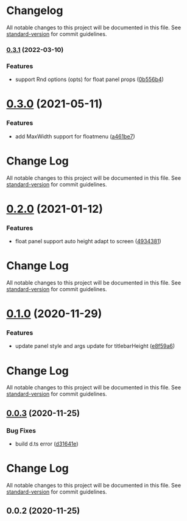 # Changelog

All notable changes to this project will be documented in this file. See [standard-version](https://github.com/conventional-changelog/standard-version) for commit guidelines.

### [0.3.1](https://github.com/21epub/float-panel/compare/v0.3.0...v0.3.1) (2022-03-10)

### Features

- support Rnd options (opts) for float panel props ([0b556b4](https://github.com/21epub/float-panel/commit/0b556b4fdfa03569ba5868e3207a080ae50ffcc4))

# [0.3.0](https://github.com/21epub/float-panel/compare/v0.2.0...v0.3.0) (2021-05-11)

### Features

- add MaxWidth support for floatmenu ([a461be7](https://github.com/21epub/float-panel/commit/a461be7))

# Change Log

All notable changes to this project will be documented in this file. See [standard-version](https://github.com/conventional-changelog/standard-version) for commit guidelines.

# [0.2.0](https://github.com/21epub/float-panel/compare/v0.1.0...v0.2.0) (2021-01-12)

### Features

- float panel support auto height adapt to screen ([4934381](https://github.com/21epub/float-panel/commit/4934381))

# Change Log

All notable changes to this project will be documented in this file. See [standard-version](https://github.com/conventional-changelog/standard-version) for commit guidelines.

# [0.1.0](https://github.com/21epub/float-panel/compare/v0.0.3...v0.1.0) (2020-11-29)

### Features

- update panel style and args update for titlebarHeight ([e8f59a6](https://github.com/21epub/float-panel/commit/e8f59a6))

# Change Log

All notable changes to this project will be documented in this file. See [standard-version](https://github.com/conventional-changelog/standard-version) for commit guidelines.

## [0.0.3](https://github.com/21epub/float-panel/compare/v0.0.2...v0.0.3) (2020-11-25)

### Bug Fixes

- build d.ts error ([d31641e](https://github.com/21epub/float-panel/commit/d31641e))

# Change Log

All notable changes to this project will be documented in this file. See [standard-version](https://github.com/conventional-changelog/standard-version) for commit guidelines.

## 0.0.2 (2020-11-25)
